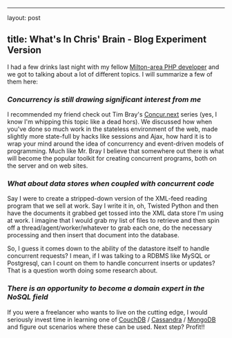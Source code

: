 <hr />

<p>layout: post</p>

<h2>title: What's In Chris' Brain - Blog Experiment Version</h2>

<p>
I had a few drinks last night with my fellow <a href="http://www.hutchic.com">Milton-area PHP developer</a> and we got to talking about a lot of different topics.  I will summarize a few of them here:
</p>

<p>
<h3><em>Concurrency is still drawing significant interest from me</em></h3>
</p>

<p>I recommended my friend check out Tim Bray's <a href="http://www.tbray.org/ongoing/When/200x/2009/09/27/Concur-dot-next">Concur.next</a> series (yes, I know I'm whipping this topic like a dead hors).  We discussed how when you've done so much work in the stateless environment of the web, made slightly more state-full by hacks like sessions and Ajax, how hard it is to wrap your mind around the idea of concurrency and event-driven models of programming.  Much like Mr. Bray I believe that somewhere out there is what will become the popular toolkit for creating concurrent programs, both on the server and on web sites.</p>

<h3><em>What about data stores when coupled with concurrent code</em></h3>

<p>Say I were to create a stripped-down version of the XML-feed reading program that we sell at work.  Say I write it in, oh, Twisted Python and then have the documents it grabbed get tossed into the XML data store I'm using at work.  I imagine that I would grab my list of files to retrieve and then spin off a thread/agent/worker/whatever to grab each one, do the necessary processing and then insert that document into the database.</p>

<p>
So, I guess it comes down to the ability of the datastore itself to handle concurrent requests?  I mean, if I was talking to a RDBMS like MySQL or Postgresql, can I count on them to handle concurrent inserts or updates?  That is a question worth doing some research about.
</p>

<h3><em>There is an opportunity to become a domain expert in the NoSQL field</em></h3>

<p>
If you were a freelancer who wants to live on the cutting edge, I would seriously invest time in learning one of <a href="http://couchdb.apache.org/">CouchDB</a> / <a href="http://incubator.apache.org/cassandra/">Cassandra</a> / <a href="http://www.mongodb.org/display/DOCS/Home">MongoDB</a> and figure out scenarios where these can be used.  Next step?  Profit!!
</p>
